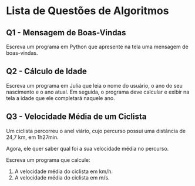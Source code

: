 # Lista de Questões de Algoritmos

## Q1 - Mensagem de Boas-Vindas
Escreva um programa em Python que apresente na tela uma mensagem de boas-vindas.

## Q2 - Cálculo de Idade
Escreva um programa em Julia que leia o nome do usuário, o ano do seu nascimento e o ano atual. Em seguida, o programa deve calcular e exibir na tela a idade que ele completará naquele ano.

## Q3 - Velocidade Média de um Ciclista
Um ciclista percorreu o anel viário, cujo percurso possui uma distância de 24,7 km, em 1h27min.  

Agora, ele quer saber qual foi a sua velocidade média no percurso.  

Escreva um programa que calcule:
1. A velocidade média do ciclista em km/h.  
2. A velocidade média do ciclista em m/s.
